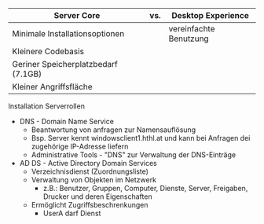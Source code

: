 | Server Core                         | vs. | Desktop Experience     |
| ----------------------------------- | --- | ---------------------- |
| Minimale Installationsoptionen      |     | vereinfachte Benutzung | 
| Kleinere Codebasis                  |     |                        |
| Geriner Speicherplatzbedarf (7.1GB) |     |                        |
| Kleiner Angriffsfläche              |     |                        |

Installation Serverrollen

+ DNS - Domain Name Service
	+ Beantwortung von anfragen zur Namensauflösung
	+ Bsp. Server kennt windowsclient1.hthl.at und kann bei Anfragen dei zugehörige IP-Adresse liefern
	+ Administrative Tools - "DNS" zur Verwaltung der DNS-Einträge
+ AD DS - Active Directory Domain Services
	+ Verzeichnisdienst (Zuordnungsliste)
	+ Verwaltung von Objekten im Netzwerk
		+ z.B.: Benutzer, Gruppen, Computer, Dienste, Server, Freigaben, Drucker und deren Eigenschaften
	+ Ermöglicht Zugriffsbeschrenkungen
		+ UserA darf Dienst 